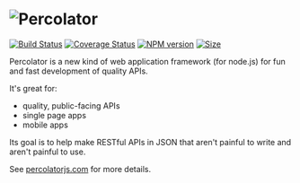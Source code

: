 # ![Percolator](http://percolatorjs.com/img/hero-name.png)
[![Build
Status](https://secure.travis-ci.org/cainus/percolator.png?branch=master)](http://travis-ci.org/cainus/percolator)
[![Coverage Status](https://coveralls.io/repos/cainus/percolator/badge.png?branch=master)](https://coveralls.io/r/cainus/percolator)
[![NPM version](https://badge.fury.io/js/Percolator.png)](http://badge.fury.io/js/Percolator)
[![Size](http://wapiti.io/api/sizeBadges/Percolator)](http://wapiti.io/api/sizeBadges/Percolator)

Percolator is a new kind of web application framework (for node.js) for fun and fast development of quality APIs.  

It's great for:
* quality, public-facing APIs
* single page apps
* mobile apps

Its goal is to help make RESTful APIs in JSON that aren't painful to write and aren't painful to use.

See [percolatorjs.com](http://percolatorjs.com) for more details.
